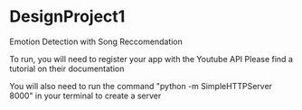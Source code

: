 # DesignProject1

Emotion Detection with Song Reccomendation

To run, you will need to register your app with the Youtube API
Please find a tutorial on their documentation

You will also need to run the command "python -m SimpleHTTPServer 8000" in your terminal to create a server

